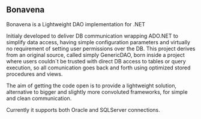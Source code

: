 ## Bonavena
Bonavena is a Lightweight DAO implementation for .NET

Initialy developed to deliver DB communication wrapping ADO.NET to simplify data access, having simple configuration parameters and virtually no requirement of setting user permissions over the DB.
This project derives from an original source, called simply GenericDAO, born inside a project where users couldn´t be trusted with direct DB access to tables or query execution, so all comunication goes back and forth using optimized stored procedures and views.

The aim of getting the code open is to provide a lightweight solution, alternative to bigger and slightly more convoluted frameworks, for simple and clean communication.

Currently it supports both Oracle and SQLServer connections.
